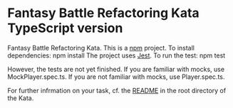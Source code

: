 Fantasy Battle Refactoring Kata TypeScript version
==================================================
Fantasy Battle Refactoring Kata.
This is a [npm](https://www.npmjs.com/) project.
To install dependencies:
    npm install
The project uses [Jest](https://jestjs.io/).
To run the test:
    npm test

However, the tests are not yet finished.
If you are familiar with mocks, use MockPlayer.spec.ts.
If you are not familiar with mocks, use Player.spec.ts.

For further infrmation on your task, cf. the [README](../README.md)
in the root directory of the Kata.